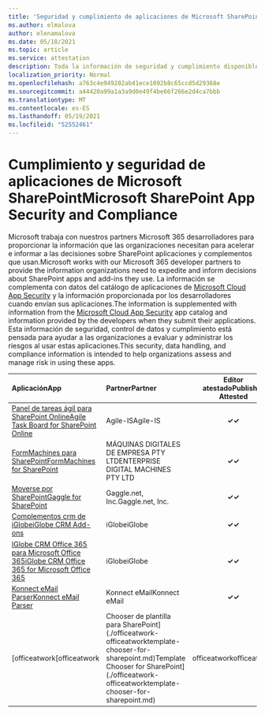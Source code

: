 ```yaml
---
title: 'Seguridad y cumplimiento de aplicaciones de Microsoft SharePoint: todas las aplicaciones'
ms.author: elmalova
author: elenamalova
ms.date: 05/18/2021
ms.topic: article
ms.service: attestation
description: Toda la información de seguridad y cumplimiento disponible para todas las aplicaciones SharePoint Microsoft.
localization_priority: Normal
ms.openlocfilehash: a763c4e949202ab41ece1092b8c65ccd5d29368e
ms.sourcegitcommit: a44420a99a1a3a9d0e49f4be66f266e2d4ca7bbb
ms.translationtype: MT
ms.contentlocale: es-ES
ms.lasthandoff: 05/19/2021
ms.locfileid: "52552461"
---
```

# <a name="microsoft-sharepoint-app-security-and-compliance"></a><span data-ttu-id="33c18-103">Cumplimiento y seguridad de aplicaciones de Microsoft SharePoint</span><span class="sxs-lookup"><span data-stu-id="33c18-103">Microsoft SharePoint App Security and Compliance</span></span>

<span data-ttu-id="33c18-104">Microsoft trabaja con nuestros partners Microsoft 365 desarrolladores para proporcionar la información que las organizaciones necesitan para acelerar e informar a las decisiones sobre SharePoint aplicaciones y complementos que usan.</span><span class="sxs-lookup"><span data-stu-id="33c18-104">Microsoft works with our Microsoft 365 developer partners to provide the information organizations need to expedite and inform decisions about SharePoint apps and add-ins they use.</span></span> <span data-ttu-id="33c18-105">La información se complementa con datos del catálogo de aplicaciones de [Microsoft Cloud App Security](https://www.microsoft.com/en-us/enterprise-mobility-security/cloud-app-security) y la información proporcionada por los desarrolladores cuando envían sus aplicaciones.</span><span class="sxs-lookup"><span data-stu-id="33c18-105">The information is supplemented with information from the [Microsoft Cloud App Security](https://www.microsoft.com/en-us/enterprise-mobility-security/cloud-app-security) app catalog and information provided by the developers when they submit their applications.</span></span> <span data-ttu-id="33c18-106">Esta información de seguridad, control de datos y cumplimiento está pensada para ayudar a las organizaciones a evaluar y administrar los riesgos al usar estas aplicaciones.</span><span class="sxs-lookup"><span data-stu-id="33c18-106">This security, data handling, and compliance information is intended to help organizations assess and manage risk in using these apps.</span></span>

| <span data-ttu-id="33c18-107">**Aplicación**</span><span class="sxs-lookup"><span data-stu-id="33c18-107">**App**</span></span> | <span data-ttu-id="33c18-108">**Partner**</span><span class="sxs-lookup"><span data-stu-id="33c18-108">**Partner**</span></span> | <span data-ttu-id="33c18-109">**Editor atestado**</span><span class="sxs-lookup"><span data-stu-id="33c18-109">**Publisher Attested**</span></span> | <span data-ttu-id="33c18-110">**Certificado**</span><span class="sxs-lookup"><span data-stu-id="33c18-110">**Certified**</span></span> |
|:--------|:------------|:----------------------:|:-------------:|
| [<span data-ttu-id="33c18-111">Panel de tareas ágil para SharePoint Online</span><span class="sxs-lookup"><span data-stu-id="33c18-111">Agile Task Board for SharePoint Online</span></span>](./agile-is-task-board-for-sharepoint-online.md) | <span data-ttu-id="33c18-112">Agile-IS</span><span class="sxs-lookup"><span data-stu-id="33c18-112">Agile-IS</span></span> | <span data-ttu-id="33c18-113">**✓**</span><span class="sxs-lookup"><span data-stu-id="33c18-113">**✓**</span></span> |  |
| [<span data-ttu-id="33c18-114">FormMachines para SharePoint</span><span class="sxs-lookup"><span data-stu-id="33c18-114">FormMachines for SharePoint</span></span>](./enterprise-digital-machines-pty-ltd-formmachines-for-sharepoint.md) | <span data-ttu-id="33c18-115">MÁQUINAS DIGITALES DE EMPRESA PTY LTD</span><span class="sxs-lookup"><span data-stu-id="33c18-115">ENTERPRISE DIGITAL MACHINES PTY LTD</span></span> | <span data-ttu-id="33c18-116">**✓**</span><span class="sxs-lookup"><span data-stu-id="33c18-116">**✓**</span></span> |  |
| [<span data-ttu-id="33c18-117">Moverse por SharePoint</span><span class="sxs-lookup"><span data-stu-id="33c18-117">Gaggle for SharePoint</span></span>](./gagglenet-inc-gaggle-for-sharepoint.md) | <span data-ttu-id="33c18-118">Gaggle.net, Inc.</span><span class="sxs-lookup"><span data-stu-id="33c18-118">Gaggle.net, Inc.</span></span> | <span data-ttu-id="33c18-119">**✓**</span><span class="sxs-lookup"><span data-stu-id="33c18-119">**✓**</span></span> |  |
| [<span data-ttu-id="33c18-120">Complementos crm de iGlobe</span><span class="sxs-lookup"><span data-stu-id="33c18-120">iGlobe CRM Add-ons</span></span>](./iglobe-crm-add-ons.md) | <span data-ttu-id="33c18-121">iGlobe</span><span class="sxs-lookup"><span data-stu-id="33c18-121">iGlobe</span></span> | <span data-ttu-id="33c18-122">**✓**</span><span class="sxs-lookup"><span data-stu-id="33c18-122">**✓**</span></span> | <img alt="Certified application badge" src="../media/certified-badge.png" height="25" width="25" /> |
| [<span data-ttu-id="33c18-123">IGlobe CRM Office 365 para Microsoft Office 365</span><span class="sxs-lookup"><span data-stu-id="33c18-123">iGlobe CRM Office 365 for Microsoft Office 365</span></span>](./iglobe-crm-office-365-for-microsoft.md) | <span data-ttu-id="33c18-124">iGlobe</span><span class="sxs-lookup"><span data-stu-id="33c18-124">iGlobe</span></span> | <span data-ttu-id="33c18-125">**✓**</span><span class="sxs-lookup"><span data-stu-id="33c18-125">**✓**</span></span> | <img alt="Certified application badge" src="../media/certified-badge.png" height="25" width="25" /> |
| [<span data-ttu-id="33c18-126">Konnect eMail Parser</span><span class="sxs-lookup"><span data-stu-id="33c18-126">Konnect eMail Parser</span></span>](./konnect-email-parser.md) | <span data-ttu-id="33c18-127">Konnect eMail</span><span class="sxs-lookup"><span data-stu-id="33c18-127">Konnect eMail</span></span> | <span data-ttu-id="33c18-128">**✓**</span><span class="sxs-lookup"><span data-stu-id="33c18-128">**✓**</span></span> |  |
| <span data-ttu-id="33c18-129">[officeatwork</span><span class="sxs-lookup"><span data-stu-id="33c18-129">[officeatwork</span></span> | <span data-ttu-id="33c18-130">Chooser de plantilla para SharePoint](./officeatwork-officeatworktemplate-chooser-for-sharepoint.md)</span><span class="sxs-lookup"><span data-stu-id="33c18-130">Template Chooser for SharePoint](./officeatwork-officeatworktemplate-chooser-for-sharepoint.md)</span></span> | <span data-ttu-id="33c18-131">officeatwork</span><span class="sxs-lookup"><span data-stu-id="33c18-131">officeatwork</span></span> | <span data-ttu-id="33c18-132">**✓**</span><span class="sxs-lookup"><span data-stu-id="33c18-132">**✓**</span></span> | <img alt="Certified application badge" src="../media/certified-badge.png" height="25" width="25" /> |
